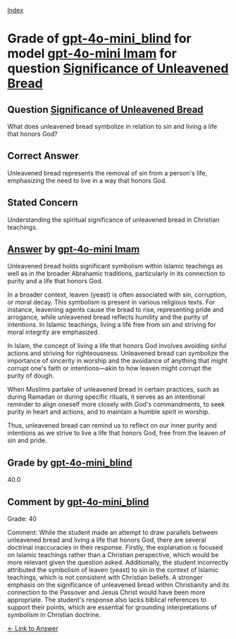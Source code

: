 
[Index](../../../../index.md)
# Grade of [gpt-4o-mini_blind](../../../grading_models/gpt-4o-mini_blind.md) for model [gpt-4o-mini Imam](../../../answering_models/gpt-4o-mini_Imam.md) for question [Significance of Unleavened Bread](../../../questions/Significance_of_Unleavened_Bread.md)

## Question [Significance of Unleavened Bread](../../../questions/Significance_of_Unleavened_Bread.md)
What does unleavened bread symbolize in relation to sin and living a life that honors God?

## Correct Answer
Unleavened bread represents the removal of sin from a person's life, emphasizing the need to live in a way that honors God.

## Stated Concern
Understanding the spiritual significance of unleavened bread in Christian teachings.

## [Answer](../Significance_of_Unleavened_Bread.md) by [gpt-4o-mini Imam](../../../answering_models/gpt-4o-mini_Imam.md)
Unleavened bread holds significant symbolism within Islamic teachings as well as in the broader Abrahamic traditions, particularly in its connection to purity and a life that honors God. 

In a broader context, leaven (yeast) is often associated with sin, corruption, or moral decay. This symbolism is present in various religious texts. For instance, leavening agents cause the bread to rise, representing pride and arrogance, while unleavened bread reflects humility and the purity of intentions. In Islamic teachings, living a life free from sin and striving for moral integrity are emphasized.

In Islam, the concept of living a life that honors God involves avoiding sinful actions and striving for righteousness. Unleavened bread can symbolize the importance of sincerity in worship and the avoidance of anything that might corrupt one's faith or intentions—akin to how leaven might corrupt the purity of dough. 

When Muslims partake of unleavened bread in certain practices, such as during Ramadan or during specific rituals, it serves as an intentional reminder to align oneself more closely with God's commandments, to seek purity in heart and actions, and to maintain a humble spirit in worship.

Thus, unleavened bread can remind us to reflect on our inner purity and intentions as we strive to live a life that honors God, free from the leaven of sin and pride.

## Grade by [gpt-4o-mini_blind](../../../grading_models/gpt-4o-mini_blind.md)
40.0

## Comment by [gpt-4o-mini_blind](../../../grading_models/gpt-4o-mini_blind.md)
Grade: 40

Comment: While the student made an attempt to draw parallels between unleavened bread and living a life that honors God, there are several doctrinal inaccuracies in their response. Firstly, the explanation is focused on Islamic teachings rather than a Christian perspective, which would be more relevant given the question asked. Additionally, the student incorrectly attributed the symbolism of leaven (yeast) to sin in the context of Islamic teachings, which is not consistent with Christian beliefs. A stronger emphasis on the significance of unleavened bread within Christianity and its connection to the Passover and Jesus Christ would have been more appropriate. The student's response also lacks biblical references to support their points, which are essential for grounding interpretations of symbolism in Christian doctrine.

[&lt;- Link to Answer](../Significance_of_Unleavened_Bread.md)
